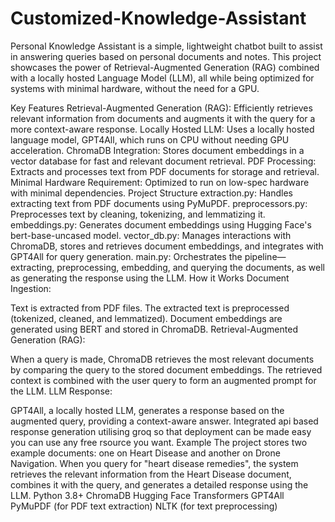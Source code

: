 # Customized-Knowledge-Assistant

Personal Knowledge Assistant is a simple, lightweight chatbot built to assist in answering queries based on personal documents and notes. This project showcases the power of Retrieval-Augmented Generation (RAG) combined with a locally hosted Language Model (LLM), all while being optimized for systems with minimal hardware, without the need for a GPU.

Key Features
Retrieval-Augmented Generation (RAG): Efficiently retrieves relevant information from documents and augments it with the query for a more context-aware response.
Locally Hosted LLM: Uses a locally hosted language model, GPT4All, which runs on CPU without needing GPU acceleration.
ChromaDB Integration: Stores document embeddings in a vector database for fast and relevant document retrieval.
PDF Processing: Extracts and processes text from PDF documents for storage and retrieval.
Minimal Hardware Requirement: Optimized to run on low-spec hardware with minimal dependencies.
Project Structure
extraction.py: Handles extracting text from PDF documents using PyMuPDF.
preprocessors.py: Preprocesses text by cleaning, tokenizing, and lemmatizing it.
embeddings.py: Generates document embeddings using Hugging Face's bert-base-uncased model.
vector_db.py: Manages interactions with ChromaDB, stores and retrieves document embeddings, and integrates with GPT4All for query generation.
main.py: Orchestrates the pipeline—extracting, preprocessing, embedding, and querying the documents, as well as generating the response using the LLM.
How it Works
Document Ingestion:

Text is extracted from PDF files.
The extracted text is preprocessed (tokenized, cleaned, and lemmatized).
Document embeddings are generated using BERT and stored in ChromaDB.
Retrieval-Augmented Generation (RAG):

When a query is made, ChromaDB retrieves the most relevant documents by comparing the query to the stored document embeddings.
The retrieved context is combined with the user query to form an augmented prompt for the LLM.
LLM Response:

GPT4All, a locally hosted LLM, generates a response based on the augmented query, providing a context-aware answer.
Integrated api based response generation utilising groq so that deployment can be made easy you can use any free rsource you want.
Example
The project stores two example documents: one on Heart Disease and another on Drone Navigation.
When you query for "heart disease remedies", the system retrieves the relevant information from the Heart Disease document, combines it with the query, and generates a detailed response using the LLM.
Python 3.8+
ChromaDB
Hugging Face Transformers
GPT4All
PyMuPDF (for PDF text extraction)
NLTK (for text preprocessing)
